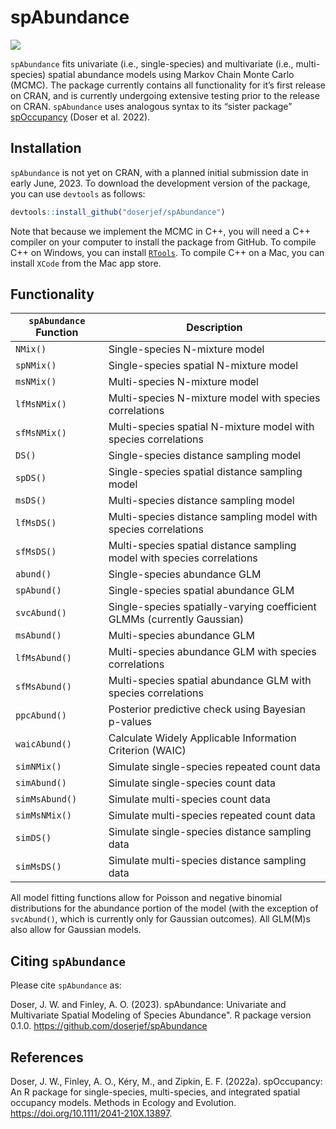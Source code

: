 
<!-- README.md is generated from README.Rmd. Please edit that file -->

# spAbundance

[![](https://codecov.io/gh/https://github.com/doserjef/spAbundance/branch/main/graph/badge.svg)](https://codecov.io/gh/https://github.com/doserjef/spAbundance)

`spAbundance` fits univariate (i.e., single-species) and multivariate
(i.e., multi-species) spatial abundance models using Markov Chain Monte
Carlo (MCMC). The package currently contains all functionality for it’s
first release on CRAN, and is currently undergoing extensive testing
prior to the release on CRAN. `spAbundance` uses analogous syntax to its
“sister package”
[spOccupancy](https://www.jeffdoser.com/files/spoccupancy-web/) (Doser
et al. 2022).

## Installation

`spAbundance` is not yet on CRAN, with a planned initial submission date
in early June, 2023. To download the development version of the package,
you can use `devtools` as follows:

``` r
devtools::install_github("doserjef/spAbundance")
```

Note that because we implement the MCMC in C++, you will need a C++
compiler on your computer to install the package from GitHub. To compile
C++ on Windows, you can install
[`RTools`](https://cran.r-project.org/bin/windows/Rtools/). To compile
C++ on a Mac, you can install `XCode` from the Mac app store.

## Functionality

| `spAbundance` Function | Description                                                             |
| ---------------------- | ----------------------------------------------------------------------- |
| `NMix()`               | Single-species N-mixture model                                          |
| `spNMix()`             | Single-species spatial N-mixture model                                  |
| `msNMix()`             | Multi-species N-mixture model                                           |
| `lfMsNMix()`           | Multi-species N-mixture model with species correlations                 |
| `sfMsNMix()`           | Multi-species spatial N-mixture model with species correlations         |
| `DS()`                 | Single-species distance sampling model                                  |
| `spDS()`               | Single-species spatial distance sampling model                          |
| `msDS()`               | Multi-species distance sampling model                                   |
| `lfMsDS()`             | Multi-species distance sampling model with species correlations         |
| `sfMsDS()`             | Multi-species spatial distance sampling model with species correlations |
| `abund()`              | Single-species abundance GLM                                            |
| `spAbund()`            | Single-species spatial abundance GLM                                    |
| `svcAbund()`           | Single-species spatially-varying coefficient GLMMs (currently Gaussian) |
| `msAbund()`            | Multi-species abundance GLM                                             |
| `lfMsAbund()`          | Multi-species abundance GLM with species correlations                   |
| `sfMsAbund()`          | Multi-species spatial abundance GLM with species correlations           |
| `ppcAbund()`           | Posterior predictive check using Bayesian p-values                      |
| `waicAbund()`          | Calculate Widely Applicable Information Criterion (WAIC)                |
| `simNMix()`            | Simulate single-species repeated count data                             |
| `simAbund()`           | Simulate single-species count data                                      |
| `simMsAbund()`         | Simulate multi-species count data                                       |
| `simMsNMix()`          | Simulate multi-species repeated count data                              |
| `simDS()`              | Simulate single-species distance sampling data                          |
| `simMsDS()`            | Simulate multi-species distance sampling data                           |

All model fitting functions allow for Poisson and negative binomial
distributions for the abundance portion of the model (with the exception
of `svcAbund()`, which is currently only for Gaussian outcomes). All
GLM(M)s also allow for Gaussian models.

## Citing `spAbundance`

Please cite `spAbundance` as:

Doser, J. W. and Finley, A. O. (2023). spAbundance: Univariate and
Multivariate Spatial Modeling of Species Abundance". R package version
0.1.0. <https://github.com/doserjef/spAbundance>

## References

Doser, J. W., Finley, A. O., Kéry, M., and Zipkin, E. F. (2022a).
spOccupancy: An R package for single-species, multi-species, and
integrated spatial occupancy models. Methods in Ecology and Evolution.
<https://doi.org/10.1111/2041-210X.13897>.
